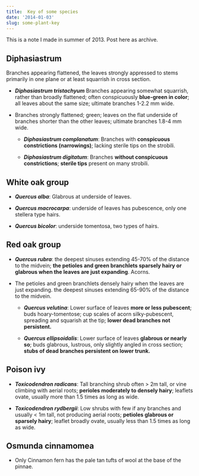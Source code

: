 ```yaml
---
title:  Key of some species
date: '2014-01-03'
slug: some-plant-key
---
```

This is a note I made in summer of 2013. Post here as archive.

## Diphasiastrum

Branches appearing flattened, the leaves strongly appressed to stems primarily in one plane or at least squarrish in cross section. 

+ ***Diphasiastrum tristachyum*** Branches appearing somewhat squarrish, rather than broadly flattened; often conspicuously **blue-green in color**; all leaves about the same size; ultimate branches 1-2.2 mm wide.

+  Branches strongly flattened; green; leaves on the flat underside of branches shorter than the other leaves; ultimate branches 1.8-4 mm wide.

   - ***Diphasiastrum complanatum***: Branches with **conspicuous constrictions (narrowings)**; lacking sterile tips on the strobili.

   - ***Diphasiastrum digitatum***: Branches **without conspicuous constrictions**; **sterile tips** present on many strobili.


## White oak group

+ ***Quercus alba***: Glabrous at underside of leaves.

+ ***Quercus macrocarpa***: underside of leaves has pubescence, only one stellera type hairs.

+ ***Quercus bicolor***: underside tomentosa, two types of hairs.

## Red oak group

+ ***Quercus rubra***: the deepest sinuses extending 45-70% of the distance to the midvein; **the petioles and green branchlets sparsely hairy or glabrous when the leaves are just expanding**. Acorns.

+ The petioles and green branchlets densely hairy when the leaves are just expanding. the deepest sinuses extending 65-90% of the distance to the midvein.

    + ***Quercus velutina***: Lower surface of leaves **more or less pubescent**; buds hoary-tomentose; cup scales of acorn silky-pubescent, spreading and squarish at the tip; **lower dead branches not persistent.**

	+ ***Quercus ellipsoidalis***: Lower surface of leaves **glabrous or nearly so**; buds glabrous, lustrous, only slightly angled in cross section; **stubs of dead branches persistent on lower trunk.**

## Poison ivy

+ ***Toxicodendron radicans***: Tall branching shrub often > 2m tall, or vine climbing with aerial roots; **perioles moderately to densely hairy**; leaflets ovate, usually more than 1.5 times as long as wide. 

+ ***Toxicodendron rydbergii***: Low shrubs with few if any branches and usually < 1m tall, not producing aerial roots; **petioles glabrous or sparsely hairy**; leaflet broadly ovate, usually less than 1.5 times as long as wide. 
   
## Osmunda cinnamomea

+ Only Cinnamon fern has the pale tan tufts of wool at the base of the pinnae.   
